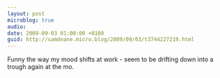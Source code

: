 ```yaml
---
layout: post
microblog: true
audio: 
date: 2009-09-03 01:00:00 +0100
guid: http://samdeane.micro.blog/2009/09/03/t3744227219.html
---
```

Funny the way my mood shifts at work - seem to be drifting down into a trough again at the mo.

